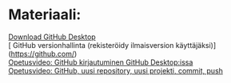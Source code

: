 # Materiaali:
[ Download GitHub Desktop ](https://desktop.github.com/)    
[ GitHub versionhallinta (rekisteröidy ilmaisversion käyttäjäksi)] (https://github.com/)  
[ Opetusvideo: GitHub kirjautuminen GitHub Desktop:issa ](https://video.haaga-helia.fi/media/t/0_2pbflm5m)  
[ Opetusvideo: GitHub, uusi repository, uusi projekti, commit, push ](https://video.haaga-helia.fi/media/GitHub_kaytto-ohje.wmv/0_e4ikcizu)  
